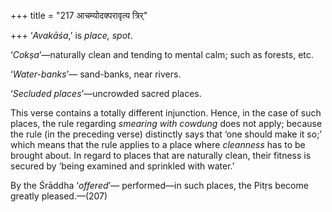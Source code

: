+++
title = "217 आचम्योदक्परावृत्य त्रिर्"

+++
‘*Avakāśa*,’ is *place, spot*.

‘*Cokṣa*’—naturally clean and tending to mental calm; such as forests,
etc.

‘*Water-banks*’— sand-banks, near rivers.

‘*Secluded places*’—uncrowded sacred places.

This verse contains a totally different injunction. Hence, in the case
of such places, the rule regarding *smearing with cowdung* does not
apply; because the rule (in the preceding verse) distinctly says that
‘one should make it so;’ which means that the rule applies to a place
where *cleanness* has to be brought about. In regard to places that are
naturally clean, their fitness is secured by ‘being examined and
sprinkled with water.’

By the Śrāddha ‘*offered*’— performed—in such places, the Pitṛs become
greatly pleased.—(207)


